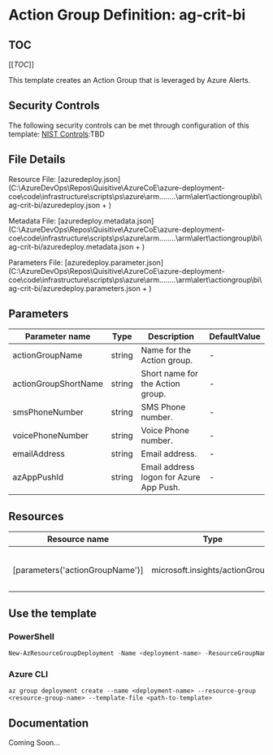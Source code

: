 # Action Group Definition: ag-crit-bi

## TOC

[[_TOC_]]


This template creates an Action Group that is leveraged by Azure Alerts.

## Security Controls

The following security controls can be met through configuration of this template:
      [NIST Controls](security-controls.md):TBD

## File Details

Resource File: [azuredeploy.json](C:\AzureDevOps\Repos\Quisitive\AzureCoE\azure-deployment-coe\code\infrastructure\scripts\ps\azure\arm\..\..\..\..\arm\alert\actiongroup\bi\ag-crit-bi/azuredeploy.json + )

Metadata File: [azuredeploy.metadata.json](C:\AzureDevOps\Repos\Quisitive\AzureCoE\azure-deployment-coe\code\infrastructure\scripts\ps\azure\arm\..\..\..\..\arm\alert\actiongroup\bi\ag-crit-bi/azuredeploy.metadata.json + )

Parameters File: [azuredeploy.parameter.json](C:\AzureDevOps\Repos\Quisitive\AzureCoE\azure-deployment-coe\code\infrastructure\scripts\ps\azure\arm\..\..\..\..\arm\alert\actiongroup\bi\ag-crit-bi/azuredeploy.parameters.json + )

## Parameters

Parameter name | Type | Description | DefaultValue
-------------- | ---- | ----------- | ------------
actionGroupName | string | Name for the Action group. | -
actionGroupShortName | string | Short name for the Action group. | -
smsPhoneNumber | string | SMS Phone number. | -
voicePhoneNumber | string | Voice Phone number. | -
emailAddress   | string | Email address. | -
azAppPushId    | string | Email address logon for Azure App Push. | -

## Resources

Resource name | Type | ApiVersion
------------- | ---- | ----------
              |      |
              |      |
              |      |
              |      |
[parameters('actionGroupName')] | microsoft.insights/actionGroups | 2018-03-01
              |      |
              |      |
              |      |

## Use the template

### PowerShell

```powershell
New-AzResourceGroupDeployment -Name <deployment-name> -ResourceGroupName <resource-group-name> -TemplateFile <path-to-template>
```

### Azure CLI

```text
az group deployment create --name <deployment-name> --resource-group <resource-group-name> --template-file <path-to-template>
```

## Documentation

Coming Soon...
